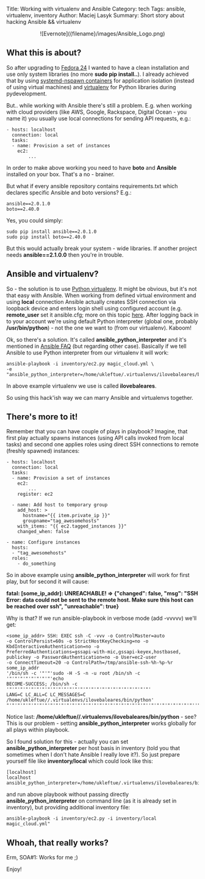 Title: Working with virtualenv and Ansible
Category: tech
Tags: ansible, virtualenv, inventory
Author: Maciej Lasyk
Summary: Short story about hacking Ansible && virtualenv

<center>![Evernote]({filename}/images/Ansible_Logo.png)</center>

## What this is about? ##

So after upgrading to [Fedora 24](https://getfedora.org/?wkfpF24) I wanted to have
a clean installation and use only system libraries (no more **sudo pip install..**).
I already achieved that by using
[systemd-nspawn containers](https://www.freedesktop.org/software/systemd/man/systemd-nspawn.html)
for application isolation (instead of using virtual machines) and [virtualenv](http://docs.python-guide.org/en/latest/dev/virtualenvs/)
for Python libraries during pydevelopment.

But.. while working with Ansible there's still a problem. E.g. when working with cloud
providers (like AWS, Google, Rackspace, Digital Ocean - you name it) you usually use
local connections for sending API requests, e.g.:

```
- hosts: localhost
  connection: local
  tasks:
  - name: Provision a set of instances
    ec2:
        ...
```

In order to make above working you need to have **boto** and **Ansible** installed on
your box. That's a no - brainer.

But what if every ansible repository contains requirements.txt which declares specific
Ansible and boto versions? E.g.:

```
ansible==2.0.1.0
boto==2.40.0
```

Yes, you could simply:

```
sudo pip install ansible==2.0.1.0
sudo pip install boto==2.40.0
```

But this would actually break your system - wide libraries. If another project needs
**ansible==2.1.0.0** then you're in trouble.

## Ansible and virtualenv? ##
So - the solution is to use [Python virtualenv](http://docs.python-guide.org/en/latest/dev/virtualenvs/).
It might be obvious, but it's not that easy with Ansible. When working from defined virtual environment
and using **local** connection Ansible actually creates SSH connection via loopback device and enters login shell
using configured account (e.g. **remote_user** set it ansible.cfg; more on this topic [here](http://docs.ansible.com/ansible/intro_configuration.html#remote-user).
After logging back in to your account we're using default Python interpreter (global one, probably **/usr/bin/python**) -
not the one we want to (from our virtualenv). Kaboom!

Ok, so there's a solution. It's called **ansible_python_interpreter** and it's mentioned
in [Ansible FAQ](http://docs.ansible.com/faq.html) (but regarding other case). Basically
if we tell Ansible to use Python interpreter from our virtualenv it will work:

```
ansible-playbook -i inventory/ec2.py magic_cloud.yml \
-e "ansible_python_interpreter=/home/ukleftue/.virtualenvs/ilovebaleares/bin/python"
```

In above example virtualenv we use is called **ilovebaleares**.

So using this hack'ish way we can marry Ansible and virtualenvs together.

## There's more to it! ##

Remember that you can have couple of plays in playbook? Imagine, that first play
actually spawns instances (using API calls invoked from local tasks) and second one
applies roles using direct SSH connections to remote (freshly spawned) instances:

```
- hosts: localhost
  connection: local
  tasks:
  - name: Provision a set of instances
    ec2:
        ...
    register: ec2

  - name: Add host to temporary group
    add_host: >
      hostname="{{ item.private_ip }}"
      groupname="tag_awesomehosts"
    with_items: "{{ ec2.tagged_instances }}"
    changed_when: false

- name: Configure instances
  hosts:
  - "tag_awesomehosts"
  roles:
    - do_something
```

So in above example using **ansible_python_interpreter** will work for first play,
but for second it will cause:

**fatal: [some_ip_addr]: UNREACHABLE! => {"changed": false, "msg": "SSH Error: data could not be sent to the remote host. Make sure this host can be reached over ssh", "unreachable": true}**

Why is that? If we run ansible-playbook in verbose mode (add -vvvvv) we'll get:

```
<some_ip_addr> SSH: EXEC ssh -C -vvv -o ControlMaster=auto
-o ControlPersist=60s -o StrictHostKeyChecking=no -o
KbdInteractiveAuthentication=no -o
PreferredAuthentications=gssapi-with-mic,gssapi-keyex,hostbased,
publickey -o PasswordAuthentication=no -o User=ec2-user
-o ConnectTimeout=20 -o ControlPath=/tmp/ansible-ssh-%h-%p-%r some_ip_addr
'/bin/sh -c '"'"'sudo -H -S -n -u root /bin/sh -c '"'"'"'"'"'"'"'"'echo
BECOME-SUCCESS; /bin/sh -c '"'"'"'"'"'"'"'"'"'"'"'"'"'"'"'"'"'"'"'"'"'"'"'"'"'"'
LANG=C LC_ALL=C LC_MESSAGES=C
/home/ukleftue//.virtualenvs/ilovebaleares/bin/python'
"'"'"'"'"'"'"'"'"'"'"'"'"'"'"'"'"'"'"'"'"'"'"'"'"'"''"'"'"'"'"'"'"'"''"'"''
```

Notice last: **/home/ukleftue//.virtualenvs/ilovebaleares/bin/python** - see? This is
our problem - setting **ansible_python_interpreter** works globally for all plays
within playbook.

So I found solution for this - actually you can set **ansible_python_interpreter** per
host basis in inventory (told you that sometimes when I don't hate Ansible I really
love it?). So just prepare yourself file like **inventory/local** which could look
like this:

```
[localhost]
localhost ansible_python_interpreter=/home/ukleftue/.virtualenvs/ilovebaleares/bin/python
```

and run above playbook without passing directly **ansible_python_interpreter** on command
line (as it is already set in inventory), but providing additional inventory file:

```
ansible-playbook -i inventory/ec2.py -i inventory/local magic_cloud.yml"
```

## Whoah, that really works? ###

Erm, SOA#1: Works for me ;)

Enjoy!

